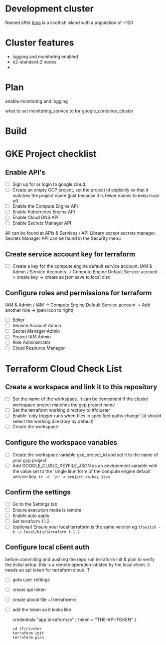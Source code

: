 # Development cluster

Named after [Iona](https://en.ikipedia.org/wiki/Wikipedia:WikiProject_Scottish_Islands/Islands_by_population_densityw) is a scottish island with a population of ~120

# Cluster features

- logging and monitoring enabled
- e2-standard-2 nodes
-

# Plan

enable monitoring and logging

what to set monitoring_service to for google_container_cluster

# Build

# GKE Project checklist

## Enable API's

* [ ] Sign up for or login to google cloud.
* [ ] Create an empty GCP project, set the project id explicitly so that it matches the project name (just because it is fewer names to keep track of)
* [ ] Enable the Compute Engine API
* [ ] Enable Kubernetes Engine API
* [ ] Enable Cloud DNS API
* [ ] Enable Secrets Manager API

All can be found at APIs & Services / API Library except secrets manager.
Secrets Manager API can be found in the Security menu

## Create service account key for terraform

* [ ] Create a key for the compute engine default service account.
      IAM & Admin / Service Accounts ->
       Compute Engine Default Service account ->
        create key -> create as json save to local disc


## Configure roles and permissions for terraform

IAM & Admin / IAM -> Compute Engine Default Service account -> Add another role -> (pen icon to right)

* [ ] Editor
* [ ] Service Account Admin
* [ ] Secret Manager Admin
* [ ] Project IAM Admin
* [ ] Role Administrator
* [ ] Cloud Resource Manager

# Terraform Cloud Check List

## Create a workspace and link it to this repository

* [ ] Set the name of the workspace. It can be convenient if the cluster workspace project matches the gcp project name
* [ ] Set the terraform working directory to tf/cluster
* [ ] Enable 'only trigger runs when files in specified paths change' (it should select the working directory by default)
* [ ] Create the workspace

## Configure the workspace variables

* [ ] Create the workspace variable gke_project_id and set it to the name of your gcp project
* [ ] Add GOOGLE_CLOUD_KEYFILE_JSON as an environment variable with the value
      set to the 'single line' form of the compute engine default service key. `tr -d '\n' < project-sa-key.json`

## Confirm the settings

* [ ] Go to the Settings tab
* [ ] Ensure execution mode is remote
* [ ] Enable auto apply
* [ ] Set terraform 1.1.2.
* [ ] (optional) Ensure your local terraform is the same version eg `tfswitch -b ~/.local/bin/terraform 1.1.2`

## Configure local client auth

before commiting and pushing the repo run terraform init & plan to verify the
initial setup. this is a remote operation intiated by the local client. it
needs an api token for terraform cloud. T

* [ ] goto user settings
* [ ] create api token
* [ ] create alocal file ~/.terraformrc
* [ ] add the token so it looks like

    credentials "app.terraform.io" {
      token = "THE-API-TOKEN"
    }

    ```
    cd tf/cluster
    terraform init
    terraform plan
    ```


